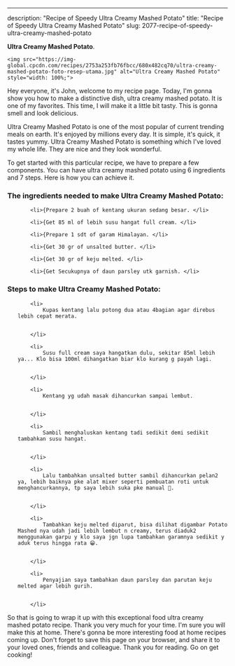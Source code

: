 ---
description: "Recipe of Speedy Ultra Creamy Mashed Potato"
title: "Recipe of Speedy Ultra Creamy Mashed Potato"
slug: 2077-recipe-of-speedy-ultra-creamy-mashed-potato

<p>
	<strong>Ultra Creamy Mashed Potato</strong>. 
	
</p>
<p>
	
	<img src="https://img-global.cpcdn.com/recipes/2753a253fb76fbcc/680x482cq70/ultra-creamy-mashed-potato-foto-resep-utama.jpg" alt="Ultra Creamy Mashed Potato" style="width: 100%;">
	
	
</p>
<p>
	Hey everyone, it's John, welcome to my recipe page. Today, I'm gonna show you how to make a distinctive dish, ultra creamy mashed potato. It is one of my favorites. This time, I will make it a little bit tasty. This is gonna smell and look delicious.
</p>
	
<p>
	
</p>
<p>
	Ultra Creamy Mashed Potato is one of the most popular of current trending meals on earth. It's enjoyed by millions every day. It is simple, it's quick, it tastes yummy. Ultra Creamy Mashed Potato is something which I've loved my whole life. They are nice and they look wonderful.
</p>

<p>
To get started with this particular recipe, we have to prepare a few components. You can have ultra creamy mashed potato using 6 ingredients and 7 steps. Here is how you can achieve it.
</p>

<h3>The ingredients needed to make Ultra Creamy Mashed Potato:</h3>

<ol>
	
		<li>{Prepare 2 buah of kentang ukuran sedang besar. </li>
	
		<li>{Get 85 ml of lebih susu hangat full cream. </li>
	
		<li>{Prepare 1 sdt of garam Himalayan. </li>
	
		<li>{Get 30 gr of unsalted butter. </li>
	
		<li>{Get 30 gr of keju melted. </li>
	
		<li>{Get Secukupnya of daun parsley utk garnish. </li>
	
</ol>
<p>
	
</p>

<h3>Steps to make Ultra Creamy Mashed Potato:</h3>

<ol>
	
		<li>
			Kupas kentang lalu potong dua atau 4bagian agar direbus lebih cepat merata.
			
			
		</li>
	
		<li>
			Susu full cream saya hangatkan dulu, sekitar 85ml lebih ya... Klo bisa 100ml dihangatkan biar klo kurang g payah lagi.
			
			
		</li>
	
		<li>
			Kentang yg udah masak dihancurkan sampai lembut.
			
			
		</li>
	
		<li>
			Sambil menghaluskan kentang tadi sedikit demi sedikit tambahkan susu hangat.
			
			
		</li>
	
		<li>
			Lalu tambahkan unsalted butter sambil dihancurkan pelan2 ya, lebih baiknya pke alat mixer seperti pembuatan roti untuk menghancurkannya, tp saya lebih suka pke manual 😬.
			
			
		</li>
	
		<li>
			Tambahkan keju melted diparut, bisa dilihat digambar Potato Mashed nya udah jadi lebih lembut n creamy, terus diaduk2 menggunakan garpu y klo saya jgn lupa tambahkan garamnya sedikit y aduk terus hingga rata 😁.
			
			
		</li>
	
		<li>
			Penyajian saya tambahkan daun parsley dan parutan keju melted agar lebih gurih.
			
			
		</li>
	
</ol>

<p>
	
</p>

<p>
	So that is going to wrap it up with this exceptional food ultra creamy mashed potato recipe. Thank you very much for your time. I'm sure you will make this at home. There's gonna be more interesting food at home recipes coming up. Don't forget to save this page on your browser, and share it to your loved ones, friends and colleague. Thank you for reading. Go on get cooking!
</p>

